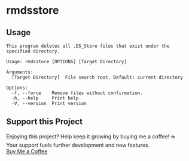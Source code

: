 # rmdsstore

## Usage

```plaintext
This program deletes all .DS_Store files that exist under the specified directory.

Usage: rmdsstore [OPTIONS] [Target Directory]

Arguments:
  [Target Directory]  File search root. Default: current directory

Options:
  -f, --force    Remove files without confirmation.
  -h, --help     Print help
  -V, --version  Print version
```

## Support this Project

Enjoying this project?  Help keep it growing by buying me a coffee!  ☕️  
Your support fuels further development and new features.  
<a href="https://www.buymeacoffee.com/milkandsugar" target="_blank">Buy Me a Coffee</a>
